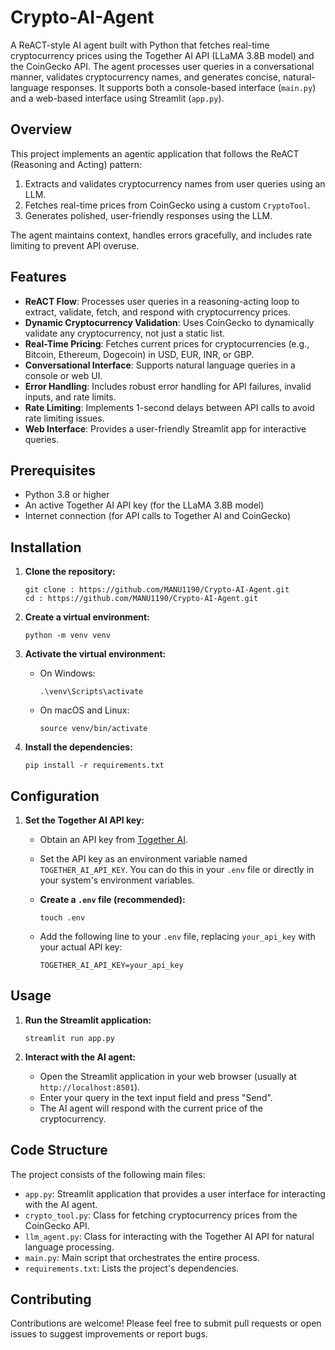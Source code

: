 # Crypto-AI-Agent

A ReACT-style AI agent built with Python that fetches real-time cryptocurrency prices using the Together AI API (LLaMA 3.8B model) and the CoinGecko API. The agent processes user queries in a conversational manner, validates cryptocurrency names, and generates concise, natural-language responses. It supports both a console-based interface (`main.py`) and a web-based interface using Streamlit (`app.py`).

## Overview

This project implements an agentic application that follows the ReACT (Reasoning and Acting) pattern:
1. Extracts and validates cryptocurrency names from user queries using an LLM.
2. Fetches real-time prices from CoinGecko using a custom `CryptoTool`.
3. Generates polished, user-friendly responses using the LLM.

The agent maintains context, handles errors gracefully, and includes rate limiting to prevent API overuse.

## Features

- **ReACT Flow**: Processes user queries in a reasoning-acting loop to extract, validate, fetch, and respond with cryptocurrency prices.
- **Dynamic Cryptocurrency Validation**: Uses CoinGecko to dynamically validate any cryptocurrency, not just a static list.
- **Real-Time Pricing**: Fetches current prices for cryptocurrencies (e.g., Bitcoin, Ethereum, Dogecoin) in USD, EUR, INR, or GBP.
- **Conversational Interface**: Supports natural language queries in a console or web UI.
- **Error Handling**: Includes robust error handling for API failures, invalid inputs, and rate limits.
- **Rate Limiting**: Implements 1-second delays between API calls to avoid rate limiting issues.
- **Web Interface**: Provides a user-friendly Streamlit app for interactive queries.

## Prerequisites

- Python 3.8 or higher
- An active Together AI API key (for the LLaMA 3.8B model)
- Internet connection (for API calls to Together AI and CoinGecko)

## Installation

1.  **Clone the repository:**

    ```
    git clone : https://github.com/MANU1190/Crypto-AI-Agent.git
    cd : https://github.com/MANU1190/Crypto-AI-Agent.git
    ```

2.  **Create a virtual environment:**

    ```
    python -m venv venv
    ```

3.  **Activate the virtual environment:**

    *   On Windows:

        ```
        .\venv\Scripts\activate
        ```

    *   On macOS and Linux:

        ```
        source venv/bin/activate
        ```

4.  **Install the dependencies:**

    ```
    pip install -r requirements.txt
    ```

## Configuration

1.  **Set the Together AI API key:**

    *   Obtain an API key from [Together AI](https://api.together.xyz/).
    *   Set the API key as an environment variable named `TOGETHER_AI_API_KEY`. You can do this in your `.env` file or directly in your system's environment variables.

    *   **Create a `.env` file (recommended):**

        ```
        touch .env
        ```

    *   Add the following line to your `.env` file, replacing `your_api_key` with your actual API key:

        ```
        TOGETHER_AI_API_KEY=your_api_key
        ```

## Usage

1.  **Run the Streamlit application:**

    ```
    streamlit run app.py
    ```

2.  **Interact with the AI agent:**

    *   Open the Streamlit application in your web browser (usually at `http://localhost:8501`).
    *   Enter your query in the text input field and press "Send".
    *   The AI agent will respond with the current price of the cryptocurrency.

## Code Structure

The project consists of the following main files:

-   `app.py`: Streamlit application that provides a user interface for interacting with the AI agent.
-   `crypto_tool.py`: Class for fetching cryptocurrency prices from the CoinGecko API.
-   `llm_agent.py`: Class for interacting with the Together AI API for natural language processing.
-   `main.py`: Main script that orchestrates the entire process.
-   `requirements.txt`: Lists the project's dependencies.

## Contributing

Contributions are welcome! Please feel free to submit pull requests or open issues to suggest improvements or report bugs.

